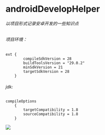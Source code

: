 # androidDevelopHelper
###### 以项目形式记录安卓开发的一些知识点

###### 项目环境：

```
ext {
        compileSdkVersion = 28
        buildToolsVersion = "29.0.2"
        minSdkVersion = 21
        targetSdkVersion = 28
    }
```
###### jdk:

```
compileOptions 
    {
        targetCompatibility = 1.8
        sourceCompatibility = 1.8
    }
```
![](https://user-images.githubusercontent.com/7698209/33198075-ef8f2230-d123-11e7-85a3-4cb9b22f877d.png)